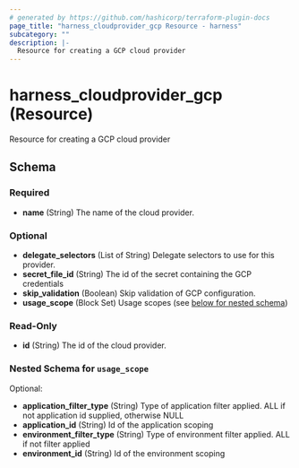 ```yaml
---
# generated by https://github.com/hashicorp/terraform-plugin-docs
page_title: "harness_cloudprovider_gcp Resource - harness"
subcategory: ""
description: |-
  Resource for creating a GCP cloud provider
---
```


# harness_cloudprovider_gcp (Resource)

Resource for creating a GCP cloud provider



<!-- schema generated by tfplugindocs -->
## Schema

### Required

- **name** (String) The name of the cloud provider.

### Optional

- **delegate_selectors** (List of String) Delegate selectors to use for this provider.
- **secret_file_id** (String) The id of the secret containing the GCP credentials
- **skip_validation** (Boolean) Skip validation of GCP configuration.
- **usage_scope** (Block Set) Usage scopes (see [below for nested schema](#nestedblock--usage_scope))

### Read-Only

- **id** (String) The id of the cloud provider.

<a id="nestedblock--usage_scope"></a>
### Nested Schema for `usage_scope`

Optional:

- **application_filter_type** (String) Type of application filter applied. ALL if not application id supplied, otherwise NULL
- **application_id** (String) Id of the application scoping
- **environment_filter_type** (String) Type of environment filter applied. ALL if not filter applied
- **environment_id** (String) Id of the environment scoping



